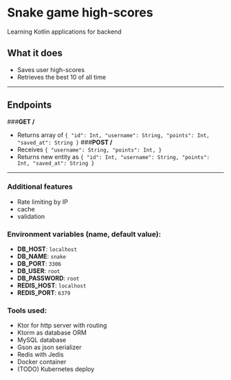 # Snake game high-scores
Learning Kotlin applications for backend

## What it does
- Saves user high-scores
- Retrieves the best 10 of all time

___

## Endpoints
###**GET /**
- Returns array of `
  {
  "id": Int,
  "username": String,
  "points": Int,
  "saved_at": String
  }
`
###**POST /**
- Receives `
  {
  "username": String,
  "points": Int,
  }
  `
- Returns new entity as `
  {
  "id": Int,
  "username": String,
  "points": Int,
  "saved_at": String
  }
  `

___

### Additional features
- Rate limiting by IP
- cache
- validation

### Environment variables (name, default value):
- **DB_HOST**: `localhost`
- **DB_NAME**: `snake`
- **DB_PORT**: `3306`
- **DB_USER**: `root`
- **DB_PASSWORD**: `root`
- **REDIS_HOST**: `localhost`
- **REDIS_PORT**: `6379`

### Tools used:
- Ktor for http server with routing
- Ktorm as database ORM
- MySQL database
- Gson as json serializer
- Redis with Jedis
- Docker container
- (TODO) Kubernetes deploy
